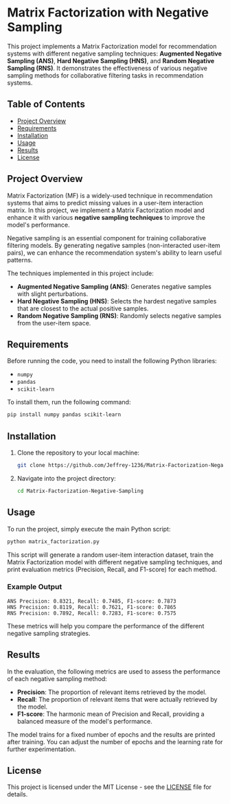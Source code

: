 # Matrix Factorization with Negative Sampling

This project implements a Matrix Factorization model for recommendation systems with different negative sampling techniques: **Augmented Negative Sampling (ANS)**, **Hard Negative Sampling (HNS)**, and **Random Negative Sampling (RNS)**. It demonstrates the effectiveness of various negative sampling methods for collaborative filtering tasks in recommendation systems.

## Table of Contents

- [Project Overview](#project-overview)
- [Requirements](#requirements)
- [Installation](#installation)
- [Usage](#usage)
- [Results](#results)
- [License](#license)

## Project Overview

Matrix Factorization (MF) is a widely-used technique in recommendation systems that aims to predict missing values in a user-item interaction matrix. In this project, we implement a Matrix Factorization model and enhance it with various **negative sampling techniques** to improve the model's performance.

Negative sampling is an essential component for training collaborative filtering models. By generating negative samples (non-interacted user-item pairs), we can enhance the recommendation system's ability to learn useful patterns.

The techniques implemented in this project include:

- **Augmented Negative Sampling (ANS)**: Generates negative samples with slight perturbations.
- **Hard Negative Sampling (HNS)**: Selects the hardest negative samples that are closest to the actual positive samples.
- **Random Negative Sampling (RNS)**: Randomly selects negative samples from the user-item space.

## Requirements

Before running the code, you need to install the following Python libraries:

- `numpy`
- `pandas`
- `scikit-learn`

To install them, run the following command:

```bash
pip install numpy pandas scikit-learn
```

## Installation

1. Clone the repository to your local machine:

   ```bash
   git clone https://github.com/Jeffrey-1236/Matrix-Factorization-Negative-Sampling.git
   ```

2. Navigate into the project directory:

   ```bash
   cd Matrix-Factorization-Negative-Sampling
   ```

## Usage

To run the project, simply execute the main Python script:

```bash
python matrix_factorization.py
```

This script will generate a random user-item interaction dataset, train the Matrix Factorization model with different negative sampling techniques, and print evaluation metrics (Precision, Recall, and F1-score) for each method.

### Example Output

```
ANS Precision: 0.8321, Recall: 0.7485, F1-score: 0.7873
HNS Precision: 0.8119, Recall: 0.7621, F1-score: 0.7865
RNS Precision: 0.7892, Recall: 0.7283, F1-score: 0.7575
```

These metrics will help you compare the performance of the different negative sampling strategies.

## Results

In the evaluation, the following metrics are used to assess the performance of each negative sampling method:

- **Precision**: The proportion of relevant items retrieved by the model.
- **Recall**: The proportion of relevant items that were actually retrieved by the model.
- **F1-score**: The harmonic mean of Precision and Recall, providing a balanced measure of the model's performance.

The model trains for a fixed number of epochs and the results are printed after training. You can adjust the number of epochs and the learning rate for further experimentation.

## License

This project is licensed under the MIT License - see the [LICENSE](LICENSE) file for details.
```